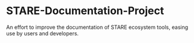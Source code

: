 # STARE-Documentation-Project
An effort to improve the documentation of STARE ecosystem tools, easing use by users and developers.
